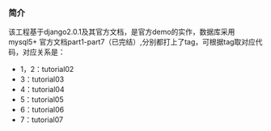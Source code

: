 ### 简介
该工程基于django2.0.1及其官方文档，是官方demo的实作，数据库采用mysql5+
官方文档part1-part7（已完结）,分别都打上了tag，可根据tag取对应代码，对应关系是：
- 1，2：tutorial02
- 3：tutorial03
- 4：tutorial04
- 5：tutorial05
- 6：tutorial06
- 7：tutorial07